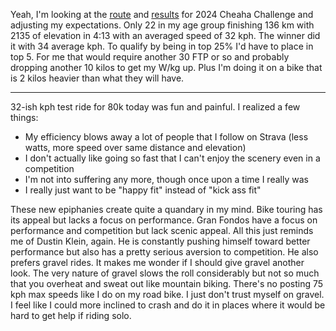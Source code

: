 Yeah, I'm looking at the [route](https://ridewithgps.com/routes/42816945) and [results](https://www.cheahachallenge.com/Race/Results/133850#resultSetId-460742;perpage:100) for 2024 Cheaha Challenge and adjusting my expectations. Only 22 in my age group finishing 136 km with 2135 of elevation in 4:13 with an averaged speed of 32 kph. The winner did it with 34 average kph. To qualify by being in top 25% I'd have to place in top 5. For me that would require another 30 FTP or so and probably dropping another 10 kilos to get my W/kg up. Plus I'm doing it on a bike that is 2 kilos heavier than what they will have.

----

32-ish kph test ride for 80k today was fun and painful. I realized a few things:

- My efficiency blows away a lot of people that I follow on Strava (less watts, more speed over same distance and elevation)
- I don't actually like going so fast that I can't enjoy the scenery even in a competition
- I'm not into suffering any more, though once upon a time I really was
- I really just want to be "happy fit" instead of "kick ass fit"

These new epiphanies create quite a quandary in my mind. Bike touring has its appeal but lacks a focus on performance. Gran Fondos have a focus on performance and competition but lack scenic appeal. All this just reminds me of Dustin Klein, again. He is constantly pushing himself toward better performance but also has a pretty serious aversion to competition. He also prefers gravel rides. It makes me wonder if I should give gravel another look. The very nature of gravel slows the roll considerably but not so much that you overheat and sweat out like mountain biking. There's no posting 75 kph max speeds like I do on my road bike. I just don't trust myself on gravel. I feel like I could more inclined to crash and do it in places where it would be hard to get help if riding solo.